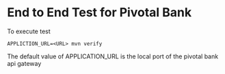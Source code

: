 # End to End Test for Pivotal Bank

To execute test

```
APPLICTION_URL=<URL> mvn verify
```

The default value of APPLICATION_URL is the local port of the pivotal bank api gateway
